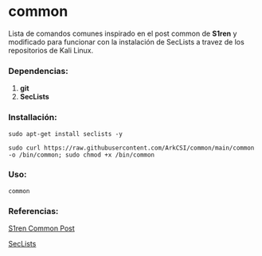 # common

Lista de comandos comunes inspirado en el post common de **S1ren** y modificado para funcionar con la instalación de SecLists a travez de los repositorios de Kali Linux.

### Dependencias:

1. **git**
2. **SecLists**

### Installación:

`sudo apt-get install seclists -y`

`sudo curl https://raw.githubusercontent.com/ArkCSI/common/main/common -o /bin/common; sudo chmod +x /bin/common`

### Uso:

`common`

### Referencias:

[S1ren Common Post](https://sirensecurity.io/blog/common/)

[SecLists](https://github.com/danielmiessler/SecLists)

